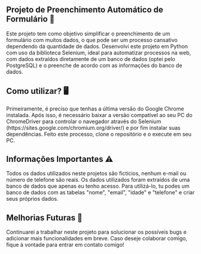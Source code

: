 <h2> Projeto de Preenchimento Automático de Formulário 🤖 </h2>

<p> Este projeto tem como objetivo simplificar o preenchimento de um formulário com muitos dados, o que pode ser um processo cansativo dependendo da quantidade de dados. Desenvolvi este projeto em Python com uso da biblioteca Selenium, ideal para automatizar processos na web, com dados extraídos diretamente de um banco de dados (optei pelo PostgreSQL) e o preenche de acordo com as informações do banco de dados.</p>

<h2> Como utilizar? 🖥️ </h2>

<p> Primeiramente, é preciso que tenhas a última versão do Google Chrome instalada. Após isso, é necessário baixar a versão compatível ao seu PC do ChromeDriver para controlar o navegador através do Selenium (https://sites.google.com/chromium.org/driver/) e por fim instalar suas dependências. Feito este processo, clone o repositório e o execute em seu PC. </p>

<h2> Informações Importantes ⚠️ </h2>

<p> Todos os dados utilizados neste projetos são fictícios, nenhum e-mail ou número de telefone são reais. Os dados utilizados foram extraídos de uma banco de dados que apenas eu tenho acesso. Para utilizá-lo, tu podes um banco de dados com as tabelas "nome", "email", "idade" e "telefone" e criar seus próprios dados.</p>

<h2> Melhorias Futuras 🔧 </h2>

<p> Continuarei a trabalhar neste projeto para solucionar os possíveis bugs e adicionar mais funcionalidades em breve. Caso deseje colaborar comigo, fique à vontade para entrar em contato comigo! </p>
